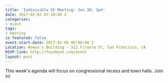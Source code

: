 ```yaml
---
title: 'Indivisible SF Meeting: Jan 30, 3pm'
date: 2017-02-03 07:10:00 Z
categories:
- event
tags:
- meeting
is featured: false
event-start-date: 2017-02-05 00:00:00 Z
Location: Women's Building - 512 Filmore St, San Francisco, CA
RSVP-link: http://facebook.com/event
layout: post
---
```


This week's agenda will focus on congressional recess and town halls. Join in!